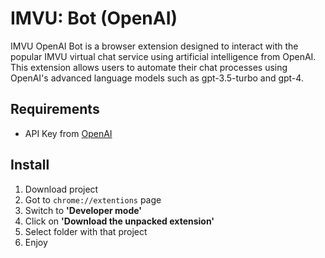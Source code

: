 # IMVU: Bot (OpenAI)
IMVU OpenAI Bot is a browser extension designed to interact with the popular IMVU virtual chat service using artificial intelligence from OpenAI. This extension allows users to automate their chat processes using OpenAI's advanced language models such as gpt-3.5-turbo and gpt-4.

## Requirements
- API Key from [OpenAI](https://platform.openai.com/) 

## Install
1. Download project
2. Got to <code>chrome://extentions</code> page 
3. Switch to <b>'Developer mode'</b>
4. Click on <b>'Download the unpacked extension'</b>
5. Select folder with that project
6. Enjoy
